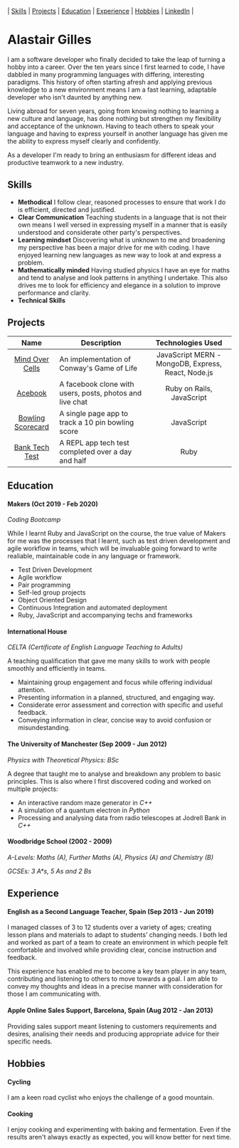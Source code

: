 | [Skills](#Skills) | [Projects](#Projects) | [Education](#Education) | [Experience](#Experience) | [Hobbies](#Hobbies) | [LinkedIn](https://www.linkedin.com/in/alastair-gilles-3a1761125/) |

# Alastair Gilles

I am a software developer who finally decided to take the leap of turning a
hobby into a career. Over the ten years since I first learned to code, I have
dabbled in many programming languages with differing, interesting paradigms.
This history of often starting afresh and applying previous knowledge to a new
environment means I am a fast learning, adaptable developer who isn't daunted
by anything new.

Living abroad for seven years, going from knowing nothing to learning a new culture
and language, has done nothing but strengthen my flexibility and acceptance of the
unknown. Having to teach others to speak your language and having to express
yourself in another language has given me the ability to express myself clearly
and confidently.

As a developer I'm ready to bring an enthusiasm for different ideas and 
productive teamwork to a new industry.

## Skills 

- **Methodical** I follow clear, reasoned processes to ensure that work I do
is efficient, directed and justified.
- **Clear Communication** Teaching students in a language that is not their own
means I well versed in expressing myself in a manner that is easily understood
and considerate other party's perspectives.
- **Learning mindset** Discovering what is unknown to me and broadening my
perspective has been a major drive for me with coding. I have enjoyed learning
new languages as new way to look at and express a problem.
- **Mathematically minded** Having studied physics I have an eye for maths and
tend to analyse and look patterns in anything I undertake. This also drives me
to look for efficiency and elegance in a solution to improve performance and
clarity.
- **Technical Skills** 

## Projects

| Name | Description | Technologies Used |
|:----:|-------------|:-----------------:|
| [Mind Over Cells](https://github.com/Hyan18/the-css) | An implementation of Conway's Game of Life | JavaScript MERN - MongoDB, Express, React, Node.js | 
| [Acebook](https://github.com/ffgi-es/acebook_irrelevant_pests) | A facebook clone with users, posts, photos and live chat | Ruby on Rails, JavaScript |
| [Bowling Scorecard](https://github.com/ffgi-es/bowling-challenge) | A single page app to track a 10 pin bowling score | JavaScript |
| [Bank Tech Test](https://github.com/ffgi-es/bank_tech_test) | A REPL app tech test completed over a day and half | Ruby |

## Education

#### Makers (Oct 2019 - Feb 2020)

*Coding Bootcamp*

While I learnt Ruby and JavaScript on the course, the true value of Makers
for me was the processes that I learnt, such as test driven development and
agile workflow in teams, which will be invaluable going forward to write 
realiable, maintainable code in any language or framework.

- Test Driven Development
- Agile workflow
- Pair programming
- Self-led group projects
- Object Oriented Design
- Continuous Integration and automated deployment
- Ruby, JavaScript and accompanying techs and frameworks

#### International House

*CELTA (Certificate of English Language Teaching to Adults)*

A teaching qualification that gave me many skills to work with people smoothly
and efficiently in teams.

- Maintaining group engagement and focus while offering individual attention.
- Presenting information in a planned, structured, and engaging way.
- Considerate error assessment and correction with specific and useful feedback.
- Conveying information in clear, concise way to avoid confusion or misundestanding.

#### The University of Manchester (Sep 2009 - Jun 2012)

*Physics with Theoretical Physics: BSc*

A degree that taught me to analyse and breakdown any problem to basic principles. This
is also where I first discovered coding and worked on multiple projects:

- An interactive random maze generator in *C++*
- A simulation of a quantum electron in *Python*
- Processing and analysing data from radio telescopes at Jodrell Bank in *C++*

#### Woodbridge School (2002 - 2009)

*A-Levels: Maths (A), Further Maths (A), Physics (A) and Chemistry (B)*

*GCSEs: 3 A\*s, 5 As and 2 Bs*

## Experience

#### English as a Second Language Teacher, Spain (Sep 2013 - Jun 2019)

I managed classes of 3 to 12 students over a variety of ages;
creating lesson plans and materials to adapt to students’ changing needs.
I both led and worked as part of a team to create an environment in which
people felt comfortable and involved while providing clear, concise
instruction and feedback.

This experience has enabled me to become a key team player in any team,
contributing and listening to others to move towards a goal. I am able
to convey my thoughts and ideas in a precise manner with consideration
for those I am communicating with.

#### Apple Online Sales Support, Barcelona, Spain (Aug 2012 - Jan 2013)

Providing sales support meant listening to customers requirements and
desires, analising their needs and producing appropriate advice for their
specific needs.

## Hobbies

#### Cycling

I am a keen road cyclist who enjoys the challenge of a good mountain.

#### Cooking

I enjoy cooking and experimenting with baking and fermentation. Even
if the results aren't always exactly as expected, you will know
better for next time.
